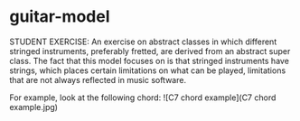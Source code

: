 # guitar-model
STUDENT EXERCISE: An exercise on abstract classes in which different stringed instruments, preferably fretted, are derived from an abstract super class. The fact that this model focuses on is that stringed instruments have strings, which places certain limitations on what can be played, limitations that are not always reflected in music software.

For example, look at the following chord:
![C7 chord example](C7 chord example.jpg)
